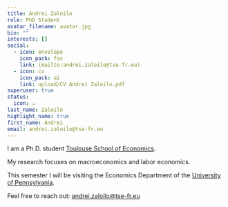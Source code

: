 ```yaml
---
title: Andrei Zaloilo
role: PhD Student
avatar_filename: avatar.jpg
bio: ""
interests: []
social:
  - icon: envelope
    icon_pack: fas
    link: (mailto:andrei.zaloilo@tse-fr.eu)
  - icon: cv
    icon_pack: ai
    link: upload/CV Andrei Zaloilo.pdf
superuser: true
status:
  icon: ☕️
last_name: Zaloilo
highlight_name: true
first_name: Andrei
email: andrei.zaloilo@tse-fr.eu
---
```

<!--StartFragment-->

I am a Ph.D. student [Toulouse School of Economics](https://www.tse-fr.eu).

My research focuses on macroeconomics and labor economics.

This semester I will be visiting the Economics Department of the [University of Pennsylvania](https://economics.sas.upenn.edu).

Feel free to reach out: [andrei.zaloilo@tse-fr.eu](mailto:andrei.zaloilo@tse-fr.eu)
<!--EndFragment-->
